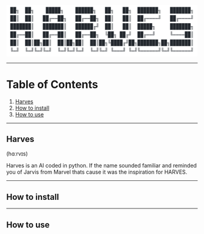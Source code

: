 <p align="center"><img src="/Images/harves.png"></p>                                                           


---

# Table of Contents
1. [Harves](#harves)
2. [How to install](#how-to-install)
3. [How to use](#how-to-use)


---

## Harves

(hɑːrvɪs)

Harves is an AI coded in python. If the name sounded familiar and reminded you of Jarvis from Marvel thats cause it was the inspiration for HARVES. 




---

## How to install



---

## How to use




